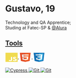 # Gustavo, 19 

<p> Technology and QA Apprentice; <br>
 Studing at Fatec-SP & <a href="https://github.com/alura-cursos"> @Alura</p> 

 <h2> Tools </h2>
<div style="display: inline_block">
<img align="center" alt="JS" height="30" width="40" src="https://raw.githubusercontent.com/devicons/devicon/master/icons/javascript/javascript-plain.svg">
<img align="center" alt="HTML" height="30" width="40" src="https://raw.githubusercontent.com/devicons/devicon/master/icons/html5/html5-original.svg">
<img align="center" alt="CSS" height="30" width="40" src="https://raw.githubusercontent.com/devicons/devicon/master/icons/css3/css3-original.svg">
 <br>
 <br>
<img align="center" alt="Cypress" height="30" width="40" src="https://user-images.githubusercontent.com/113216494/199005002-38a1c6f6-bde3-4547-82cb-1605af2603f7.svg">
 <img align="center" alt="Git" height="30" width="40" src="https://user-images.githubusercontent.com/113216494/200642998-11f914dc-dbe6-4b13-9d1a-7a86c17ddc3b.png"> 
<img align="center" alt="Git" height="30" width="40" src="https://cdn.jsdelivr.net/gh/devicons/devicon/icons/git/git-original.svg"> 
</div>


